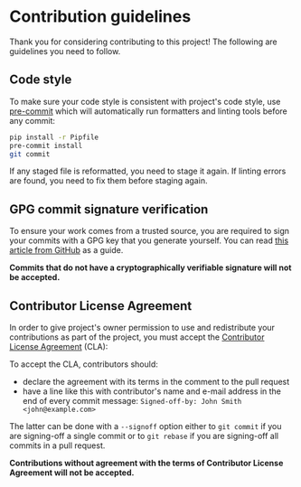 # Contribution guidelines
Thank you for considering contributing to this project! The following are guidelines you need to follow.

## Code style
To make sure your code style is consistent with project's code style, use [pre-commit](https://pre-commit.com/) which will automatically run formatters and linting tools before any commit:
```bash
pip install -r Pipfile
pre-commit install
git commit
```
If any staged file is reformatted, you need to stage it again. If linting errors are found, you need to fix them before staging again.

## GPG commit signature verification
To ensure your work comes from a trusted source, you are required to sign your commits with a GPG key that you generate yourself. You can read [this article from GitHub](https://help.github.com/articles/signing-commits/) as a guide.

**Commits that do not have a cryptographically verifiable signature will not be accepted.**

## Contributor License Agreement
In order to give project's owner permission to use and redistribute your contributions as part of the project, you must accept the [Contributor License Agreement](https://github.com/fincubator/bitshares_gateway/blob/master/CLA.md) (CLA):

To accept the CLA, contributors should:

  - declare the agreement with its terms in the comment to the pull request
  - have a line like this with contributor's name and e-mail address in the end of every commit message:
    ```Signed-off-by: John Smith <john@example.com>```

The latter can be done with a ```--signoff``` option either to ```git commit``` if you are signing-off a single commit or to ```git rebase``` if you are signing-off all commits in a pull request.

**Contributions without agreement with the terms of Contributor License Agreement will not be accepted.**
